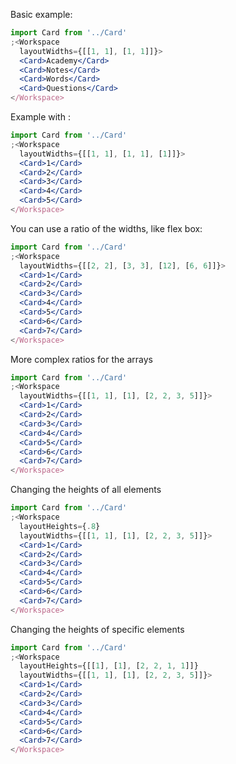 Basic example:

```jsx
import Card from '../Card'
;<Workspace
  layoutWidths={[[1, 1], [1, 1]]}>
  <Card>Academy</Card>
  <Card>Notes</Card>
  <Card>Words</Card>
  <Card>Questions</Card>
</Workspace>
```

Example with :

```jsx
import Card from '../Card'
;<Workspace
  layoutWidths={[[1, 1], [1, 1], [1]]}>
  <Card>1</Card>
  <Card>2</Card>
  <Card>3</Card>
  <Card>4</Card>
  <Card>5</Card>
</Workspace>
```

You can use a ratio of the widths, like flex box:

```jsx
import Card from '../Card'
;<Workspace
  layoutWidths={[[2, 2], [3, 3], [12], [6, 6]]}>
  <Card>1</Card>
  <Card>2</Card>
  <Card>3</Card>
  <Card>4</Card>
  <Card>5</Card>
  <Card>6</Card>
  <Card>7</Card>
</Workspace>
```


More complex ratios for the arrays

```jsx
import Card from '../Card'
;<Workspace
  layoutWidths={[[1, 1], [1], [2, 2, 3, 5]]}>
  <Card>1</Card>
  <Card>2</Card>
  <Card>3</Card>
  <Card>4</Card>
  <Card>5</Card>
  <Card>6</Card>
  <Card>7</Card>
</Workspace>
```

Changing the heights of all elements

```jsx
import Card from '../Card'
;<Workspace
  layoutHeights={.8}
  layoutWidths={[[1, 1], [1], [2, 2, 3, 5]]}>
  <Card>1</Card>
  <Card>2</Card>
  <Card>3</Card>
  <Card>4</Card>
  <Card>5</Card>
  <Card>6</Card>
  <Card>7</Card>
</Workspace>
```

Changing the heights of specific elements

```jsx
import Card from '../Card'
;<Workspace
  layoutHeights={[[1], [1], [2, 2, 1, 1]]}
  layoutWidths={[[1, 1], [1], [2, 2, 3, 5]]}>
  <Card>1</Card>
  <Card>2</Card>
  <Card>3</Card>
  <Card>4</Card>
  <Card>5</Card>
  <Card>6</Card>
  <Card>7</Card>
</Workspace>
```